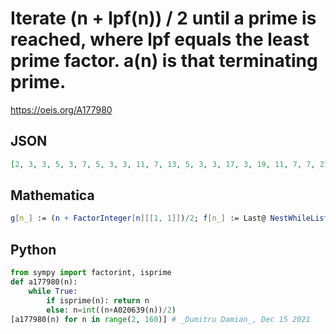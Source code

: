 # Iterate \(n \+ lpf\(n\)\) / 2 until a prime is reached, where lpf equals the least prime factor\. a\(n\) is that terminating prime\.
https://oeis.org/A177980
## JSON
```JSON
[2, 3, 3, 5, 3, 7, 5, 3, 3, 11, 7, 13, 5, 3, 3, 17, 3, 19, 11, 7, 7, 23, 13, 3, 5, 3, 3, 29, 3, 31, 17, 3, 3, 11, 19, 37, 11, 7, 7, 41, 7, 43, 23, 13, 13, 47, 3, 3, 5, 3, 3, 53, 3, 3, 29, 3, 3, 59, 31, 61, 17, 3, 3, 11, 3, 67, 11, 19, 19, 71, 37, 73, 11]
```
## Mathematica
```Mathematica
g[n_] := (n + FactorInteger[n][[1, 1]])/2; f[n_] := Last@ NestWhileList[g, n, !PrimeQ@ # &]; Array[f, 73, 2]
```
## Python
```Python
from sympy import factorint, isprime
def a177980(n):
    while True:
        if isprime(n): return n
        else: n=int((n+A020639(n))/2)
[a177980(n) for n in range(2, 160)] # _Dumitru Damian_, Dec 15 2021
```
